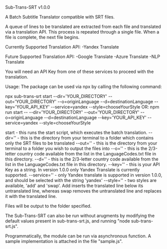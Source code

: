 Sub-Trans-SRT v1.0.0

A Batch Subtitle Translator compatible with SRT files.  

A queue of lines to be translated are extracted from each file and translated via a translation API. This process is repeated through a single file. When a file is complete, the next file begins.

Currently Supported Translation API:
-Yandex Translate

Future Supported Translation API:
-Google Translate
-Azure Translate
-NLP Translate

You will need an API Key from one of these services to proceed with the translation.

Usage:
The package can be used via npx by calling the following command:

npx sub-trans-srt start --dir='YOUR_DIRECTORY' --out='YOUR_DIRECTORY' --o=originLanguage --d=destinationLanguage --key='YOUR_API_KEY' --service=yandex --style=chooseYourStyle
OR:
npm run start -- --dir='YOUR_DIRECTORY' --out='YOUR_DIRECTORY' --o=originLanguage --d=destinationLanguage --key='YOUR_API_KEY' --service=yandex --style=chooseYourStyle

start - this runs the start script, which executes the batch translation.
--dir='' - this is the directory from your terminal to a folder which contains only the SRT files to be translated
--out='' - this is the directory from your terminal to a folder you wish to output the files into
--o='' - this is the 2/3-letter country code available from the list in the LanguageCodes.txt file in this directory. 
--d='' - this is the 2/3-letter country code available from the list in the LanguageCodes.txt file in this directory.
--key='' - this is your API Key as a string.  In version 1.0.0 only Yandex Translate is currently supported.
--service='' - only Yandex translate is supported in version 1.0.0, and should be selected with the string 'yandex'
--style='' - two styles are available, 'add' and 'swap'.  Add inserts the translated line below its untranslated line, whereas swap removes the untranslated line and replaces it with the translated line.

Files will be output to the folder specified.

The Sub-Trans-SRT can also be run without arugments by modifying the default values present in sub-trans-srt.js, and running "node sub-trans-srt.js".

Programmatically, the module can be run via asynchronous function.
A sample implementation is attached in the file "sample.js".